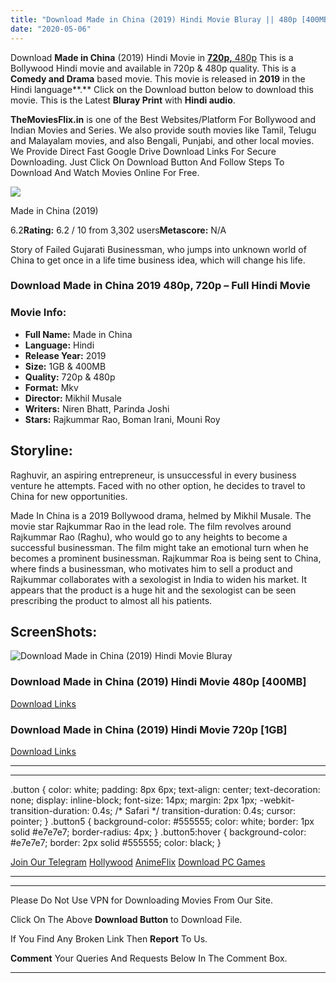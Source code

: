 ```yaml
---
title: "Download Made in China (2019) Hindi Movie Bluray || 480p [400MB] || 720p [1GB]"
date: "2020-05-06"
---
```


Download **Made in China** (2019) Hindi Movie in [**720p,** 480p](https://1moviesflix.com/480p-movies/) This is a Bollywood Hindi movie and available in 720p & 480p quality. This is a **Comedy and Drama** based movie. This movie is released in **2019** in the Hindi language**.** Click on the Download button below to download this movie. This is the Latest **Bluray Print** with **Hindi audio**.

**TheMoviesFlix.in** is one of the Best Websites/Platform For Bollywood and Indian Movies and Series. We also provide south movies like Tamil, Telugu and Malayalam movies, and also Bengali, Punjabi, and other local movies. We Provide Direct Fast Google Drive Download Links For Secure Downloading. Just Click On Download Button And Follow Steps To Download And Watch Movies Online For Free.

[![](https://m.media-amazon.com/images/M/MV5BMTg2ZTU4NDItMDI1My00YTUzLWE1MzItZTA0MWQ0OTkyNTEzXkEyXkFqcGdeQXVyODE5NzE3OTE@._V1_SX300.jpg)](https://www.imdb.com/title/tt8983180/ "Made in China")

Made in China (2019)

6.2**Rating:** 6.2 / 10 from 3,302 users**Metascore:** N/A

Story of Failed Gujarati Businessman, who jumps into unknown world of China to get once in a life time business idea, which will change his life.

### Download Made in China 2019 480p, 720p – Full Hindi Movie

### Movie Info:

- **Full Name:** Made in China
- **Language:** Hindi
- **Release Year:** 2019
- **Size:** 1GB & 400MB
- **Quality:** 720p & 480p
- **Format:** Mkv
- **Director:** Mikhil Musale
- **Writers:** Niren Bhatt, Parinda Joshi
- **Stars:** Rajkummar Rao, Boman Irani, Mouni Roy

## Storyline:

Raghuvir, an aspiring entrepreneur, is unsuccessful in every business venture he attempts. Faced with no other option, he decides to travel to China for new opportunities.

Made In China is a 2019 Bollywood drama, helmed by Mikhil Musale. The movie star Rajkummar Rao in the lead role. The film revolves around Rajkummar Rao (Raghu), who would go to any heights to become a successful businessman. The film might take an emotional turn when he becomes a prominent businessman. Rajkummar Roa is being sent to China, where finds a businessman, who motivates him to sell a product and Rajkummar collaborates with a sexologist in India to widen his market. It appears that the product is a huge hit and the sexologist can be seen prescribing the product to almost all his patients.

## ScreenShots:

![Download Made in China (2019) Hindi Movie Bluray](https://filmy1.godwap.in//wp-content/uploads/2020/01/_185_Made-in-China-2019-Hindi-400MB-HDRip-480p.jpg)

### Download Made in China (2019) Hindi Movie 480p \[400MB\]

[Download Links](https://1moviesflix.com?a270777880=aWdCNTRTM2hTS3Q3THZLUzZhTWFRalgyMWpvRnowcU1aOXFabkFnR1NNZ05uUktaNUxaVzc3QmtUV1IyQllYbmsxOEdLRHBZTFVKd1NrYW5lYnJlWWhTQ3ZQMkU2VmxEWENVZkdTSm9CRTg9)

### Download Made in China (2019) Hindi Movie 720p \[1GB\]

[Download Links](https://1moviesflix.com?a270777880=aWdCNTRTM2hTS3Q3THZLUzZhTWFRalgyMWpvRnowcU1aOXFabkFnR1NNZ05uUktaNUxaVzc3QmtUV1IyQllYbllhVWd0RHcvMml6VFlENWJiRm1WMnUxNUdyYVZIMExGQWtCL1gwbGJhbnc9)

* * *

* * *

.button { color: white; padding: 8px 6px; text-align: center; text-decoration: none; display: inline-block; font-size: 14px; margin: 2px 1px; -webkit-transition-duration: 0.4s; /\* Safari \*/ transition-duration: 0.4s; cursor: pointer; } .button5 { background-color: #555555; color: white; border: 1px solid #e7e7e7; border-radius: 4px; } .button5:hover { background-color: #e7e7e7; border: 2px solid #555555; color: black; }

[Join Our Telegram](http://gdrivepro.xyz/join.php) [Hollywood](https://moviesverse.com/) [AnimeFlix](https://animeflix.in/) [Download PC Games](https://gamesflix.net/)  

* * *

* * *

  

Please Do Not Use VPN for Downloading Movies From Our Site.

Click On The Above **Download Button** to Download File.

If You Find Any Broken Link Then **Report** To Us.

**Comment** Your Queries And Requests Below In The Comment Box.

* * *
